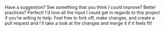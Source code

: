 Have a suggestion? See something that you think I could improve? Better practices? Perfect!
I'd love all the input I could get in regards to this project if you're willing to help. Feel free to fork off, make
changes, and create a pull request and I'll take a look at the changes and merge it if it feels fit!
